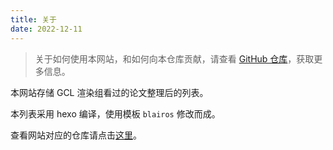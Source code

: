 ```yaml
---
title: 关于
date: 2022-12-11
---
```


> 关于如何使用本网站，和如何向本仓库贡献，请查看 [GitHub 仓库](https://github.com/GCL-Rendering/Awesome-Rendering-Papers)，获取更多信息。

本网站存储 GCL 渲染组看过的论文整理后的列表。

本列表采用 hexo 编译，使用模板 `blairos` 修改而成。

查看网站对应的仓库请点击[这里](https://github.com/GCL-Rendering/Awesome-Rendering-Papers/)。